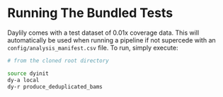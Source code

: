 # Running The Bundled Tests
Daylily comes with a test dataset of 0.01x coverage data.  This will automatically be used when running a pipeline if not supercede with an `config/analysis_manifest.csv` file.  To run, simply execute:
```bash
# from the cloned root directory

source dyinit
dy-a local
dy-r produce_deduplicated_bams

```
